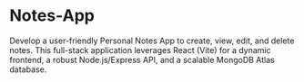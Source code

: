 # Notes-App
Develop a user-friendly Personal Notes App to create, view, edit, and delete notes. This full-stack application leverages React (Vite) for a dynamic frontend, a robust Node.js/Express API, and a scalable MongoDB Atlas database.
